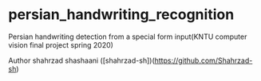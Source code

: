# persian_handwriting_recognition
Persian handwriting detection from a special form input(KNTU computer vision final project spring 2020)

Author
shahrzad shashaani ([shahrzad-sh])(https://github.com/Shahrzad-sh)

